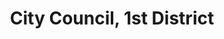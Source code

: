 ---
title: City Council, 1st District
layout: post
categories:
    - chattanooga
excerpt:
ocdid: /country:us/state:tn/place:chattanooga/council_district:1
---
